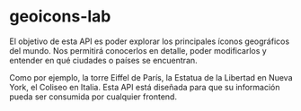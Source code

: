 # geoicons-lab

El objetivo de esta API es poder explorar los principales íconos geográficos del mundo. Nos permitirá
conocerlos en detalle, poder modificarlos y entender en qué ciudades o países se encuentran.

Como por ejemplo, la torre Eiffel de París, la Estatua de la Libertad en Nueva York, el Coliseo en Italia.
Esta API está diseñada para que su información pueda ser consumida por cualquier frontend.
